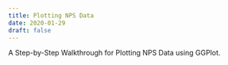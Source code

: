 ```yaml
---
title: Plotting NPS Data
date: 2020-01-29
draft: false
---
```


A Step-by-Step Walkthrough for Plotting NPS Data using GGPlot.

<!--more-->

